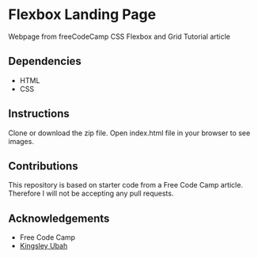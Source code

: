 # Flexbox Landing Page
Webpage from freeCodeCamp CSS Flexbox and Grid Tutorial article

## Dependencies
* HTML
* CSS

## Instructions
Clone or download the zip file. Open index.html file in your browser to see images.

## Contributions
This repository is based on starter code from a Free Code Camp article. Therefore I will not be accepting any pull requests.

## Acknowledgements
* Free Code Camp
* [Kingsley Ubah](https://www.freecodecamp.org/news/css-flexbox-and-grid-tutorial/?fbclid=IwAR18V7WFXfWQFIj8tRgt5iqXDWHXgSyoYTvlNuCy9xiptHIvkU-eIUYFy0I)